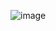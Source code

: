 ![image](https://user-images.githubusercontent.com/49785969/125317672-2fbb1c80-e307-11eb-9a06-1f298dbf0d56.png)
